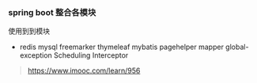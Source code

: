 ### spring boot 整合各模块
使用到到模块
* redis mysql freemarker thymeleaf mybatis pagehelper mapper global-exception Scheduling Interceptor
> https://www.imooc.com/learn/956

